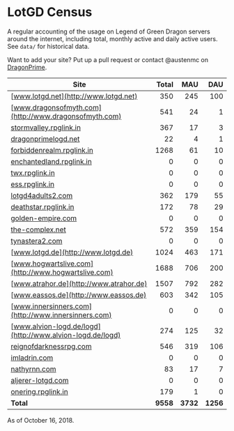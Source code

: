 # LotGD Census
A regular accounting of the usage on Legend of Green Dragon servers around the internet, including total, monthly active and daily active users. See `data/` for historical data.

Want to add your site? Put up a pull request or contact @austenmc on [DragonPrime](http://dragonprime.net).


Site | Total | MAU | DAU
--- | ---:| ---:| ---:
[www.lotgd.net](http://www.lotgd.net)|350|245|100
[www.dragonsofmyth.com](http://www.dragonsofmyth.com)|541|24|1
[stormvalley.rpglink.in](http://stormvalley.rpglink.in)|367|17|3
[dragonprimelogd.net](http://dragonprimelogd.net)|22|4|1
[forbiddenrealm.rpglink.in](http://forbiddenrealm.rpglink.in)|1268|61|10
[enchantedland.rpglink.in](http://enchantedland.rpglink.in)|0|0|0
[twx.rpglink.in](http://twx.rpglink.in)|0|0|0
[ess.rpglink.in](http://ess.rpglink.in)|0|0|0
[lotgd4adults2.com](http://lotgd4adults2.com)|362|179|55
[deathstar.rpglink.in](http://deathstar.rpglink.in)|172|78|29
[golden-empire.com](http://golden-empire.com)|0|0|0
[the-complex.net](http://the-complex.net)|572|359|154
[tynastera2.com](http://tynastera2.com)|0|0|0
[www.lotgd.de](http://www.lotgd.de)|1024|463|171
[www.hogwartslive.com](http://www.hogwartslive.com)|1688|706|200
[www.atrahor.de](http://www.atrahor.de)|1507|792|282
[www.eassos.de](http://www.eassos.de)|603|342|105
[www.innersinners.com](http://www.innersinners.com)|0|0|0
[www.alvion-logd.de/logd](http://www.alvion-logd.de/logd)|274|125|32
[reignofdarknessrpg.com](http://reignofdarknessrpg.com)|546|319|106
[imladrin.com](http://imladrin.com)|0|0|0
[nathyrnn.com](http://nathyrnn.com)|83|17|7
[aljerer-lotgd.com](http://aljerer-lotgd.com)|0|0|0
[onering.rpglink.in](http://onering.rpglink.in)|179|1|0
**Total**|**9558**|**3732**|**1256**

As of October 16, 2018.
